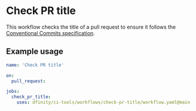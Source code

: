 # Check PR title

This workflow checks the title of a pull request to ensure it follows the [Conventional Commits specification](https://www.conventionalcommits.org/en/v1.0.0/).

## Example usage

```yaml
name: 'Check PR title'

on:
  pull_request:

jobs:
  check_pr_title:
    uses: dfinity/ci-tools/workflows/check-pr-title/workflow.yaml@main
```
